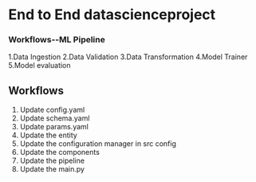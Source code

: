 # End to End datascienceproject

### Workflows--ML Pipeline

1.Data Ingestion
2.Data Validation
3.Data Transformation
4.Model Trainer
5.Model evaluation 

## Workflows

1. Update config.yaml
2. Update schema.yaml
3. Update params.yaml
4. Update the entity
5. Update the configuration manager in src config
6. Update the components
7. Update the pipeline
8. Update the main.py




